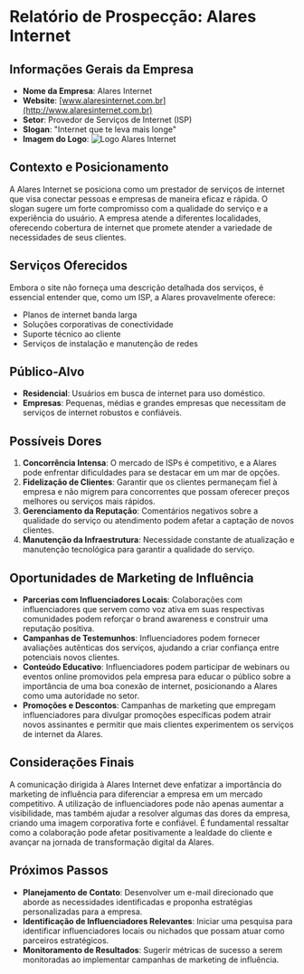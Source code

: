 # Relatório de Prospecção: Alares Internet

## Informações Gerais da Empresa
- **Nome da Empresa**: Alares Internet
- **Website**: [www.alaresinternet.com.br](http://www.alaresinternet.com.br)
- **Setor**: Provedor de Serviços de Internet (ISP)
- **Slogan**: "Internet que te leva mais longe"
- **Imagem do Logo**: ![Logo Alares Internet](http://www.alaresinternet.com.br/_next/image?url=%2F_next%2Fstatic%2Fmedia%2Flogo-white.05877cc4.png&w=640&q=75)

## Contexto e Posicionamento
A Alares Internet se posiciona como um prestador de serviços de internet que visa conectar pessoas e empresas de maneira eficaz e rápida. O slogan sugere um forte compromisso com a qualidade do serviço e a experiência do usuário. A empresa atende a diferentes localidades, oferecendo cobertura de internet que promete atender a variedade de necessidades de seus clientes. 

## Serviços Oferecidos
Embora o site não forneça uma descrição detalhada dos serviços, é essencial entender que, como um ISP, a Alares provavelmente oferece:
- Planos de internet banda larga
- Soluções corporativas de conectividade
- Suporte técnico ao cliente
- Serviços de instalação e manutenção de redes

## Público-Alvo
- **Residencial**: Usuários em busca de internet para uso doméstico.
- **Empresas**: Pequenas, médias e grandes empresas que necessitam de serviços de internet robustos e confiáveis.

## Possíveis Dores
1. **Concorrência Intensa**: O mercado de ISPs é competitivo, e a Alares pode enfrentar dificuldades para se destacar em um mar de opções.
2. **Fidelização de Clientes**: Garantir que os clientes permaneçam fiel à empresa e não migrem para concorrentes que possam oferecer preços melhores ou serviços mais rápidos.
3. **Gerenciamento da Reputação**: Comentários negativos sobre a qualidade do serviço ou atendimento podem afetar a captação de novos clientes.
4. **Manutenção da Infraestrutura**: Necessidade constante de atualização e manutenção tecnológica para garantir a qualidade do serviço.

## Oportunidades de Marketing de Influência
- **Parcerias com Influenciadores Locais**: Colaborações com influenciadores que servem como voz ativa em suas respectivas comunidades podem reforçar o brand awareness e construir uma reputação positiva.
- **Campanhas de Testemunhos**: Influenciadores podem fornecer avaliações autênticas dos serviços, ajudando a criar confiança entre potenciais novos clientes.
- **Conteúdo Educativo**: Influenciadores podem participar de webinars ou eventos online promovidos pela empresa para educar o público sobre a importância de uma boa conexão de internet, posicionando a Alares como uma autoridade no setor.
- **Promoções e Descontos**: Campanhas de marketing que empregam influenciadores para divulgar promoções específicas podem atrair novos assinantes e permitir que mais clientes experimentem os serviços de internet da Alares.

## Considerações Finais
A comunicação dirigida à Alares Internet deve enfatizar a importância do marketing de influência para diferenciar a empresa em um mercado competitivo. A utilização de influenciadores pode não apenas aumentar a visibilidade, mas também ajudar a resolver algumas das dores da empresa, criando uma imagem corporativa forte e confiável. É fundamental ressaltar como a colaboração pode afetar positivamente a lealdade do cliente e avançar na jornada de transformação digital da Alares. 

## Próximos Passos
- **Planejamento de Contato**: Desenvolver um e-mail direcionado que aborde as necessidades identificadas e proponha estratégias personalizadas para a empresa.
- **Identificação de Influenciadores Relevantes**: Iniciar uma pesquisa para identificar influenciadores locais ou nichados que possam atuar como parceiros estratégicos.
- **Monitoramento de Resultados**: Sugerir métricas de sucesso a serem monitoradas ao implementar campanhas de marketing de influência.
